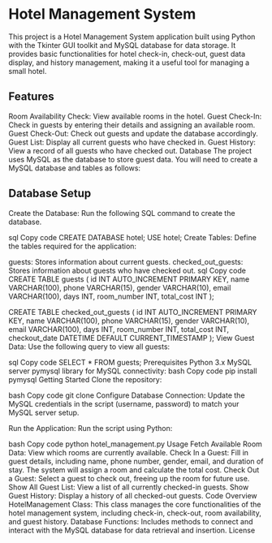 # **Hotel Management System**

This project is a Hotel Management System application built using Python with the Tkinter GUI toolkit and MySQL database for data storage. It provides basic functionalities for hotel check-in, check-out, guest data display, and history management, making it a useful tool for managing a small hotel.

## **Features**
Room Availability Check: View available rooms in the hotel.
Guest Check-In: Check in guests by entering their details and assigning an available room.
Guest Check-Out: Check out guests and update the database accordingly.
Guest List: Display all current guests who have checked in.
Guest History: View a record of all guests who have checked out.
Database
The project uses MySQL as the database to store guest data. You will need to create a MySQL database and tables as follows:

## **Database Setup**
Create the Database: Run the following SQL command to create the database.

sql
Copy code
CREATE DATABASE hotel;
USE hotel;
Create Tables: Define the tables required for the application:

guests: Stores information about current guests.
checked_out_guests: Stores information about guests who have checked out.
sql
Copy code
CREATE TABLE guests (
    id INT AUTO_INCREMENT PRIMARY KEY,
    name VARCHAR(100),
    phone VARCHAR(15),
    gender VARCHAR(10),
    email VARCHAR(100),
    days INT,
    room_number INT,
    total_cost INT
);

CREATE TABLE checked_out_guests (
    id INT AUTO_INCREMENT PRIMARY KEY,
    name VARCHAR(100),
    phone VARCHAR(15),
    gender VARCHAR(10),
    email VARCHAR(100),
    days INT,
    room_number INT,
    total_cost INT,
    checkout_date DATETIME DEFAULT CURRENT_TIMESTAMP
);
View Guest Data: Use the following query to view all guests:

sql
Copy code
SELECT * FROM guests;
Prerequisites
Python 3.x
MySQL server
pymysql library for MySQL connectivity:
bash
Copy code
pip install pymysql
Getting Started
Clone the repository:

bash
Copy code
git clone <your-repository-url>
Configure Database Connection: Update the MySQL credentials in the script (username, password) to match your MySQL server setup.

Run the Application: Run the script using Python:

bash
Copy code
python hotel_management.py
Usage
Fetch Available Room Data: View which rooms are currently available.
Check In a Guest: Fill in guest details, including name, phone number, gender, email, and duration of stay. The system will assign a room and calculate the total cost.
Check Out a Guest: Select a guest to check out, freeing up the room for future use.
Show All Guest List: View a list of all currently checked-in guests.
Show Guest History: Display a history of all checked-out guests.
Code Overview
HotelManagement Class: This class manages the core functionalities of the hotel management system, including check-in, check-out, room availability, and guest history.
Database Functions: Includes methods to connect and interact with the MySQL database for data retrieval and insertion.
License

